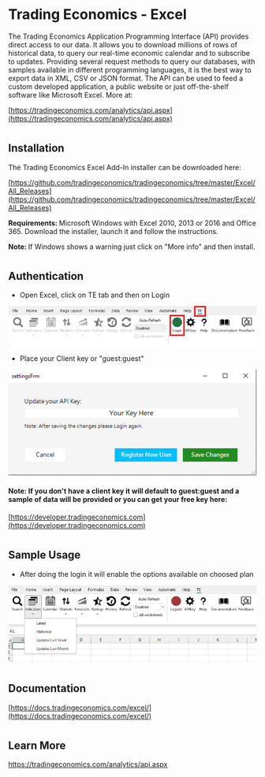 


    
# Trading Economics - Excel

The Trading Economics Application Programming Interface (API) provides direct access to our data. It allows you to download millions of rows of historical data, to query our real-time economic calendar and to subscribe to updates. Providing several request methods to query our databases, with samples available in different programming languages, it is the best way to export data in XML, CSV or JSON format. The API can be used to feed a custom developed application, a public website or just off-the-shelf software like Microsoft Excel. More at:

[https://tradingeconomics.com/analytics/api.aspx](https://tradingeconomics.com/analytics/api.aspx)

#

## Installation

The Trading Economics Excel Add-In installer can be downloaded here: 

[https://github.com/tradingeconomics/tradingeconomics/tree/master/Excel/All_Releases](https://github.com/tradingeconomics/tradingeconomics/tree/master/Excel/All_Releases)

<strong>Requirements: </strong>Microsoft Windows with Excel 2010, 2013 or 2016 and Office 365.
 Download the installer, launch it and follow the instructions.

<strong>Note: </strong>If Windows shows a warning just click on "More info" and then install.

#

## Authentication
* Open Excel, click on TE tab and then on Login

![Login](./images/login.png)

* Place your Client key or "guest:guest"

![ClientKey](./images/login1.png)

#### <strong>Note:</strong> If you don't have a client key it will default to guest:guest and a sample of data will be provided or you can get your free key here:
[https://developer.tradingeconomics.com](https://developer.tradingeconomics.com)

#

## Sample Usage

* After doing the login it will enable the options available on choosed plan

![ClientKey](./images/usage.png)

#

## Documentation

[https://docs.tradingeconomics.com/excel/](https://docs.tradingeconomics.com/excel/)

#

## Learn More

https://tradingeconomics.com/analytics/api.aspx




